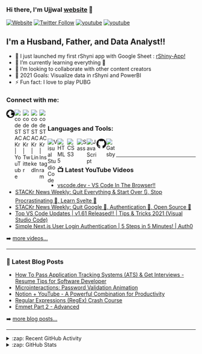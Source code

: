 ### Hi there, I'm Ujjwal [website] 👋

[![Website](https://img.shields.io/website?label=Ujjwal.Roy&style=for-the-badge&url=https://ujjwalfx2.github.io/Ujjal-Roy)](https://ujjwalfx2.github.io/Ujjal-Roy/)
[![Twitter Follow](https://img.shields.io/twitter/follow/ujjwalfx?label=Twitter%20Follow%20%40Ujjwalfx&style=for-the-badge)](https://twitter.com/ujjwalfx)
[![youtube](https://img.shields.io/youtube/channel/subscribers/UCy1Wu_AHVFS5uBV6qSW580A?label=YouTube%20Channel&style=for-the-badge)](https://youtube.com/c/ujjwalfx)
[![youtube](https://img.shields.io/youtube/channel/views/UCy1Wu_AHVFS5uBV6qSW580A?label=YouTube%20Views&style=for-the-badge)](https://youtube.com/c/ujjwalfx)


## I'm a Husband, Father, and Data Analyst!!

- 🔭 I just launched my first rShyni app with Google Sheet : [rShiny-App!][course]
- 🌱 I’m currently learning everything 🤣
- 👯 I’m looking to collaborate with other content creators
- 🥅 2021 Goals: Visualize data in rShyni and PowerBI
- ⚡ Fun fact: I love to play PUBG

### Connect with me:

[<img align="left" alt="codeSTACKr.com" width="22px" src="https://raw.githubusercontent.com/iconic/open-iconic/master/svg/globe.svg" />][website]
[<img align="left" alt="codeSTACKr | YouTube" width="22px" src="https://cdn.jsdelivr.net/npm/simple-icons@v3/icons/youtube.svg" />][youtube]
[<img align="left" alt="codeSTACKr | Twitter" width="22px" src="https://cdn.jsdelivr.net/npm/simple-icons@v3/icons/twitter.svg" />][twitter]
[<img align="left" alt="codeSTACKr | LinkedIn" width="22px" src="https://cdn.jsdelivr.net/npm/simple-icons@v3/icons/linkedin.svg" />][linkedin]
[<img align="left" alt="codeSTACKr | Instagram" width="22px" src="https://cdn.jsdelivr.net/npm/simple-icons@v3/icons/instagram.svg" />][instagram]

<br />

### Languages and Tools:

[<img align="left" alt="Visual Studio Code" width="26px" src="https://icon2.cleanpng.com/20180712/urx/kisspng-visual-basic-for-applications-microsoft-excel-macr-viber-logo-5b47b0968102c5.8067455915314249185284.jpg" />][webdevplaylist]
[<img align="left" alt="HTML5" width="26px" src="https://www.pngkey.com/png/full/139-1398300_r-shiny-logo.png" />][webdevplaylist]
[<img align="left" alt="CSS3" width="26px" src="https://www.logolynx.com/images/logolynx/f7/f736ca73ea88f032ab891424e300efb2.png" />][cssplaylist]
[<img align="left" alt="Sass" width="26px" src="https://www.gstatic.com/analytics-suite/header/suite/v2/ic_data_studio.svg" />][cssplaylist]
[<img align="left" alt="JavaScript" width="26px" src="https://upload.wikimedia.org/wikipedia/commons/e/ea/Logo_SPSS.png" />][jsplaylist]
[<img align="left" alt="React" width="26px" src="https://raw.githubusercontent.com/github/explore/78df643247d429f6cc873026c0622819ad797942/topics/github/github.png" />][reactplaylist]
[<img align="left" alt="Gatsby" width="26px" src="https://five.epicollect.net/images/ec5-community.jpg" />][webdevplaylist]


<br />
<br />

---

### 📺 Latest YouTube Videos

<!-- YOUTUBE:START -->
- [vscode.dev - VS Code In The Browser!!](https://www.youtube.com/watch?v=-5TFQjzEK-8)
- [STACKr News Weekly: Quit Everything & Start Over 🔃, Stop Procrastinating 🛑, Learn Svelte 🏫](https://www.youtube.com/watch?v=kDdvT8coKwc)
- [STACKr News Weekly: Quit Google 🚫, Authentication 🔐, Open Source 💪](https://www.youtube.com/watch?v=KxLgwLa8Aq8)
- [Top VS Code Updates | v1.61 Released!! | Tips & Tricks 2021 (Visual Studio Code)](https://www.youtube.com/watch?v=JHgbB0RW-50)
- [Simple Next.js User Login Authentication | 5 Steps in 5 Minutes! | Auth0](https://www.youtube.com/watch?v=jgKRnhJBfpQ)
<!-- YOUTUBE:END -->

➡️ [more videos...](https://youtube.com/codestackr)

---

### 📕 Latest Blog Posts

<!-- BLOG-POST-LIST:START -->
- [How To Pass Application Tracking Systems (ATS) & Get Interviews - Resume Tips for Software Developer](https://dev.to/codestackr/how-to-pass-application-tracking-systems-ats-get-interviews-resume-tips-for-software-developer-4bmo)
- [Microinteractions: Password Validation Animation](https://dev.to/codestackr/microinteractions-password-validation-animation-5629)
- [Notion + YouTube - A Powerful Combination for Productivity](https://dev.to/codestackr/notion-youtube-a-powerful-combination-for-productivity-1def)
- [Regular Expressions (RegEx) Crash Course](https://dev.to/codestackr/regular-expressions-regex-crash-course-248n)
- [Emmet Part 2 - Advanced](https://dev.to/codestackr/emmet-part-2-advanced-4c65)
<!-- BLOG-POST-LIST:END -->

➡️ [more blog posts...](https://codestackr.com)

---

<details>
  <summary>:zap: Recent GitHub Activity</summary>
  
<!--START_SECTION:activity-->
1. 🗣 Commented on [#2](https://github.com/codeSTACKr/portfolio-sass/issues/2) in [codeSTACKr/portfolio-sass](https://github.com/codeSTACKr/portfolio-sass)
2. ❗️ Closed issue [#2](https://github.com/codeSTACKr/portfolio-sass/issues/2) in [codeSTACKr/portfolio-sass](https://github.com/codeSTACKr/portfolio-sass)
3. ❌ Closed PR [#11](https://github.com/codeSTACKr/free-developer-resources/pull/11) in [codeSTACKr/free-developer-resources](https://github.com/codeSTACKr/free-developer-resources)
4. 🗣 Commented on [#11](https://github.com/codeSTACKr/free-developer-resources/issues/11) in [codeSTACKr/free-developer-resources](https://github.com/codeSTACKr/free-developer-resources)
5. 🎉 Merged PR [#10](https://github.com/codeSTACKr/free-developer-resources/pull/10) in [codeSTACKr/free-developer-resources](https://github.com/codeSTACKr/free-developer-resources)
<!--END_SECTION:activity-->

</details>

<details>
  <summary>:zap: GitHub Stats</summary>

  <img align="left" alt="codeSTACKr's GitHub Stats" src="https://github-readme-stats.codestackr.vercel.app/api?username=codeSTACKr&show_icons=true&hide_border=true" />

</details>

[website]: https://ujjwalfx2.github.io/Ujjal-Roy/
[course]: https://ujjwal-roy.shinyapps.io/Simpleapp1/
[twitter]: https://twitter.com/ujjwalfx
[youtube]: https://youtube.com/c/ujjwalfx
[instagram]: https://www.instagram.com/ujjwalfx
[linkedin]: https://in.linkedin.com/in/ujjwalroy
[webdevplaylist]: https://www.youtube.com/watch?v=UQy3NUPZ2YI&list=FLy1Wu_AHVFS5uBV6qSW580A
[jsplaylist]: https://www.youtube.com/playlist?list=PLkwxH9e_vrALRJKu7wfXby3MKeflhTu6B
[cssplaylist]: https://www.youtube.com/playlist?list=PLkwxH9e_vrALSdvZuEh6gqQdmDoDIoqz4
[reactplaylist]: https://www.youtube.com/playlist?list=PLkwxH9e_vrAK4TdffpxKY3QGyHCpxFcQ0
